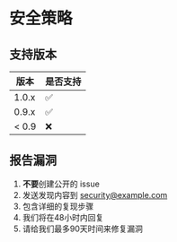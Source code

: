 # 安全策略

## 支持版本

| 版本    | 是否支持          |
| ------- | ------------------ |
| 1.0.x   | :white_check_mark: |
| 0.9.x   | :white_check_mark: |
| < 0.9   | :x:                |

## 报告漏洞

1. **不要**创建公开的 issue
2. 发送发现内容到 security@example.com
3. 包含详细的复现步骤
4. 我们将在48小时内回复
5. 请给我们最多90天时间来修复漏洞